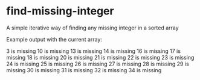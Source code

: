 # find-missing-integer
A simple iterative way of finding any missing integer in a sorted array

Example output with the current array:

3 is missing
10 is missing
13 is missing
14 is missing
16 is missing
17 is missing
18 is missing
20 is missing
21 is missing
22 is missing
23 is missing
24 is missing
25 is missing
26 is missing
27 is missing
28 is missing
29 is missing
30 is missing
31 is missing
32 is missing
34 is missing
